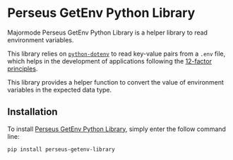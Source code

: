 # Perseus GetEnv Python Library

Majormode Perseus GetEnv Python Library is a helper library to read environment variables.

This library relies on [`python-dotenv`](https://github.com/theskumar/python-dotenv) to read key-value pairs from a `.env` file, which helps in the development of applications following the [12-factor principles](https://12factor.net/).

This library provides a helper function to convert the value of environment variables in the expected data type.

## Installation

To install [Perseus GetEnv Python Library](https://github.com/dcaune/perseus-getenv-python-library), simply enter the follow command line:

``` shell
pip install perseus-getenv-library
```
